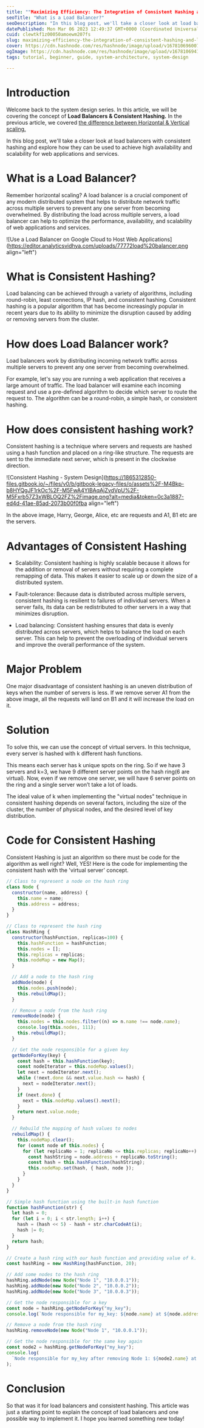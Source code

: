 ```yaml
---
title: ""Maximizing Efficiency: The Integration of Consistent Hashing and Load Balancing""
seoTitle: "What is a Load Balancer?"
seoDescription: "In this blog post, we'll take a closer look at load balancers with consistent hashing and explore how they can be used to achieve high availability and"
datePublished: Mon Mar 06 2023 12:49:37 GMT+0000 (Coordinated Universal Time)
cuid: clewtkf1z00050amoewm207fs
slug: maximizing-efficiency-the-integration-of-consistent-hashing-and-load-balancing
cover: https://cdn.hashnode.com/res/hashnode/image/upload/v1678106960076/78739d65-807a-4f86-8cdc-149ebb61ec58.png
ogImage: https://cdn.hashnode.com/res/hashnode/image/upload/v1678106941950/fa506042-e49b-4c0a-966c-29cfa5c43f10.png
tags: tutorial, beginner, guide, system-architecture, system-design

---
```


# Introduction

Welcome back to the system design series. In this article, we will be covering the concept of **Load Balancers & Consistent Hashing.** In the previous article, we covered [the difference between Horizontal & Vertical scaling.](https://hashnode.com/post/cleu7kyhq000908l21jc9co59)

In this blog post, we'll take a closer look at load balancers with consistent hashing and explore how they can be used to achieve high availability and scalability for web applications and services.

# What is a Load Balancer?

Remember horizontal scaling? A load balancer is a crucial component of any modern distributed system that helps to distribute network traffic across multiple servers to prevent any one server from becoming overwhelmed. By distributing the load across multiple servers, a load balancer can help to optimize the performance, availability, and scalability of web applications and services.

![Use a Load Balancer on Google Cloud to Host Web Applications](https://editor.analyticsvidhya.com/uploads/77772load%20balancer.png align="left")

# What is Consistent Hashing?

Load balancing can be achieved through a variety of algorithms, including round-robin, least connections, IP hash, and consistent hashing. Consistent hashing is a popular algorithm that has become increasingly popular in recent years due to its ability to minimize the disruption caused by adding or removing servers from the cluster.

# How does Load Balancer work?

Load balancers work by distributing incoming network traffic across multiple servers to prevent any one server from becoming overwhelmed.

For example, let's say you are running a web application that receives a large amount of traffic. The load balancer will examine each incoming request and use a pre-defined algorithm to decide which server to route the request to. The algorithm can be a round-robin, a simple hash, or consistent hashing.

# How does consistent hashing work?

Consistent hashing is a technique where servers and requests are hashed using a hash function and placed on a ring-like structure. The requests are sent to the immediate next server, which is present in the clockwise direction.

![Consistent Hashing - System Design](https://1865312850-files.gitbook.io/~/files/v0/b/gitbook-legacy-files/o/assets%2F-M4Bkp-b8HYQgJF1rkOc%2F-M5FwA4YIBAqAjZvdVpU%2F-M5Fxrb57Z3xWBLOQ2FZ%2Fimage.png?alt=media&token=0c3a1887-ed4d-41ae-85ad-2073b00f0fba align="left")

In the above image, Harry, George, Alice, etc are requests and A1, B1 etc are the servers.

# Advantages of Consistent Hashing

* Scalability: Consistent hashing is highly scalable because it allows for the addition or removal of servers without requiring a complete remapping of data. This makes it easier to scale up or down the size of a distributed system.
    
* Fault-tolerance: Because data is distributed across multiple servers, consistent hashing is resilient to failures of individual servers. When a server fails, its data can be redistributed to other servers in a way that minimizes disruption.
    
* Load balancing: Consistent hashing ensures that data is evenly distributed across servers, which helps to balance the load on each server. This can help to prevent the overloading of individual servers and improve the overall performance of the system.
    

# Major Problem

One major disadvantage of consistent hashing is an uneven distribution of keys when the number of servers is less. If we remove server A1 from the above image, all the requests will land on B1 and it will increase the load on it.

# Solution

To solve this, we can use the concept of virtual servers. In this technique, every server is hashed with k different hash functions.

This means each server has k unique spots on the ring. So if we have 3 servers and k=3, we have 9 different server points on the hash ring(6 are virtual). Now, even if we remove one server, we will have 6 server points on the ring and a single server won’t take a lot of loads.

The ideal value of k when implementing the "virtual nodes" technique in consistent hashing depends on several factors, including the size of the cluster, the number of physical nodes, and the desired level of key distribution.

# Code for Consistent Hashing

Consistent Hashing is just an algorithm so there must be code for the algorithm as well right? Well, YES! Here is the code for implementing the consistent hash with the 'virtual server' concept.

```javascript
// Class to represent a node on the hash ring
class Node {
  constructor(name, address) {
    this.name = name;
    this.address = address;
  }
}

// Class to represent the hash ring
class HashRing {
  constructor(hashFunction, replicas=100) {
    this.hashFunction = hashFunction;  
    this.nodes = []; 
    this.replicas = replicas;
    this.nodeMap = new Map();
  }

  // Add a node to the hash ring
  addNode(node) {
    this.nodes.push(node);
    this.rebuildMap();
  }

  // Remove a node from the hash ring
  removeNode(node) {
    this.nodes = this.nodes.filter((n) => n.name !== node.name);
    console.log(this.nodes, 111);
    this.rebuildMap();
  }

  // Get the node responsible for a given key
  getNodeForKey(key) {
    const hash = this.hashFunction(key);
    const nodeIterator = this.nodeMap.values();
    let next = nodeIterator.next();
    while (!next.done && next.value.hash <= hash) {
      next = nodeIterator.next();
    }
    if (next.done) {
      next = this.nodeMap.values().next();
    }
    return next.value.node;
  }

  // Rebuild the mapping of hash values to nodes
  rebuildMap() {
    this.nodeMap.clear();
    for (const node of this.nodes) {
      for (let replicaNo = 1; replicaNo <= this.replicas; replicaNo++) {
        const hashString = node.address + replicaNo.toString();
        const hash = this.hashFunction(hashString);
        this.nodeMap.set(hash, { hash, node });
      }
    }
  }
}

// Simple hash function using the built-in hash function
function hashFunction(str) {
  let hash = 0;
  for (let i = 0; i < str.length; i++) {
    hash = (hash << 5) - hash + str.charCodeAt(i);
    hash |= 0;
  }
  return hash;
}

// Create a hash ring with our hash function and providing value of k.
const hashRing = new HashRing(hashFunction, 20);

// Add some nodes to the hash ring
hashRing.addNode(new Node("Node 1", "10.0.0.1"));
hashRing.addNode(new Node("Node 2", "10.0.0.2"));
hashRing.addNode(new Node("Node 3", "10.0.0.3"));

// Get the node responsible for a key
const node = hashRing.getNodeForKey("my_key");
console.log(`Node responsible for my_key: ${node.name} at ${node.address}`);

// Remove a node from the hash ring
hashRing.removeNode(new Node("Node 1", "10.0.0.1"));

// Get the node responsible for the same key again
const node2 = hashRing.getNodeForKey("my_key");
console.log(
  `Node responsible for my_key after removing Node 1: ${node2.name} at ${node2.address}`
);
```

# Conclusion

So that was it for load balancers and consistent hashing. This article was just a starting point to explain the concept of load balancers and one possible way to implement it. I hope you learned something new today!